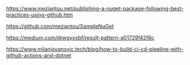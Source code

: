 https://www.meziantou.net/publishing-a-nuget-package-following-best-practices-using-github.htm

https://github.com/meziantou/SampleNuGet

https://medium.com/@wgyxxbf/result-pattern-a01729f42f8c

https://www.milanjovanovic.tech/blog/how-to-build-ci-cd-pipeline-with-github-actions-and-dotnet
